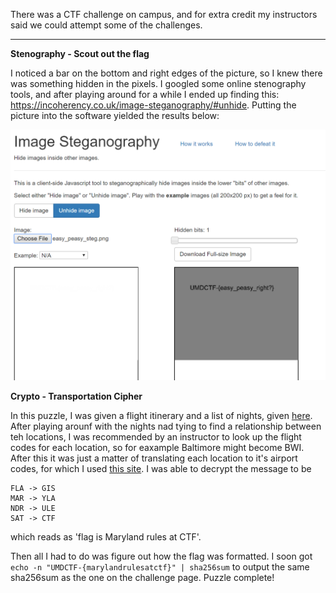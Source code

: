 There was a CTF challenge on campus, and for extra credit my instructors said we could attempt some of the challenges. 

--- 

<b>Stenography - Scout out the flag </b>

I noticed a bar on the bottom and right edges of the picture, so I knew there was something hidden in the pixels. I googled some online stenography tools, and after playing around for a while I ended up finding this: https://incoherency.co.uk/image-steganography/#unhide. Putting the picture into the software yielded the results below:


![easy-peasey](Capture.PNG)

<b> Crypto - Transportation Cipher </b>

In this puzzle, I was given a flight itinerary and a list of nights, given [here](https://github.com/UMD-CSEC/UMDCTF-2017-Challenges/tree/master/Crypto/Transportation_Cipher). After playing arounf with the nights nad tying to find a relationship between teh locations, I was recommended by an instructor to look up the flight codes for each location, so for eaxample Baltimore might become BWI. After this it was just a matter of translating each location to it's airport codes, for which I used [this site](https://www.world-airport-codes.com/). I was able to decrypt the message to be 
```
FLA -> GIS
MAR -> YLA
NDR -> ULE
SAT -> CTF
```
which reads as 'flag is Maryland rules at CTF'. 

Then all I had to do was figure out how the flag was formatted. I soon got `echo -n "UMDCTF-{marylandrulesatctf}" | sha256sum` to output the same sha256sum as the one on the challenge page. Puzzle complete!

